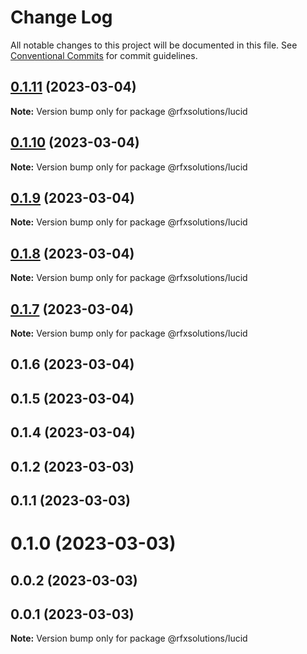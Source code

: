 # Change Log

All notable changes to this project will be documented in this file.
See [Conventional Commits](https://conventionalcommits.org) for commit guidelines.

## [0.1.11](https://github.com/rfxsolutions/lucid/compare/@rfxsolutions/lucid@0.1.10...@rfxsolutions/lucid@0.1.11) (2023-03-04)

**Note:** Version bump only for package @rfxsolutions/lucid





## [0.1.10](https://github.com/rfxsolutions/lucid/compare/@rfxsolutions/lucid@0.1.9...@rfxsolutions/lucid@0.1.10) (2023-03-04)

**Note:** Version bump only for package @rfxsolutions/lucid





## [0.1.9](https://github.com/rfxsolutions/lucid/compare/@rfxsolutions/lucid@0.1.8...@rfxsolutions/lucid@0.1.9) (2023-03-04)

**Note:** Version bump only for package @rfxsolutions/lucid





## [0.1.8](https://github.com/rfxsolutions/lucid/compare/@rfxsolutions/lucid@0.1.7...@rfxsolutions/lucid@0.1.8) (2023-03-04)

**Note:** Version bump only for package @rfxsolutions/lucid





## [0.1.7](https://github.com/rfxsolutions/lucid/compare/@rfxsolutions/lucid@0.1.6...@rfxsolutions/lucid@0.1.7) (2023-03-04)

**Note:** Version bump only for package @rfxsolutions/lucid





## 0.1.6 (2023-03-04)



## 0.1.5 (2023-03-04)



## 0.1.4 (2023-03-04)



## 0.1.2 (2023-03-03)



## 0.1.1 (2023-03-03)



# 0.1.0 (2023-03-03)



## 0.0.2 (2023-03-03)



## 0.0.1 (2023-03-03)

**Note:** Version bump only for package @rfxsolutions/lucid

